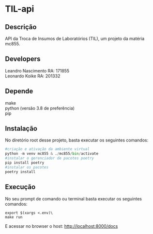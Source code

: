 # TIL-api
## Descrição
API da Troca de Insumos de Laboratórios (TIL), um projeto da matéria mc855.

## Developers
Leandro Nascimento RA: 171855\
Leonardo Koike RA: 201332

## Depende
make\
python (versão 3.8 de preferência)\
pip
## Instalação
No diretório root desse projeto, basta executar os seguintes comandos:

```python
#criação e ativação da ambiente virtual
python -m venv mc855 & ./mc855/bin/activate
#instalar o gerenciador de pacotes poetry
pip install poetry
#instalar os pacotes
poetry install
```

## Execução
No seu prompt de comando ou terminal basta executar os seguintes comandos:

    export $(xargs <.env)\
    make run

E acessar no browser o host: [http://localhost:8000/docs](http://localhost:8000/docs)